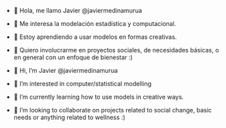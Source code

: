 - 👋 Hola, me llamo Javier @javiermedinamurua
- 👀 Me interesa la modelación estadística y computacional.
- 🌱 Estoy aprendiendo a usar modelos en formas creativas.
- 💞️ Quiero involucrarme en proyectos sociales, de necesidades básicas, o en general con un enfoque de bienestar :)

- 👋 Hi, I’m Javier @javiermedinamurua
- 👀 I’m interested in computer/statistical modelling
- 🌱 I’m currently learning how to use models in creative ways.
- 💞️ I’m looking to collaborate on projects related to social change, basic needs or anything related to wellness :)

<!---
javiermedinamurua/javiermedinamurua is a ✨ special ✨ repository because its `README.md` (this file) appears on your GitHub profile.
You can click the Preview link to take a look at your changes.
--->
